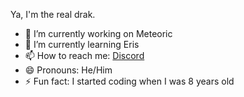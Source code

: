 Ya, I'm the real drak.




- 🔭 I’m currently working on Meteoric
- 🌱 I’m currently learning Eris
- 📫 How to reach me: [Discord](https://discord.gg/x5pHdAE)
- 😄 Pronouns: He/Him
- ⚡ Fun fact: I started coding when I was 8 years old
